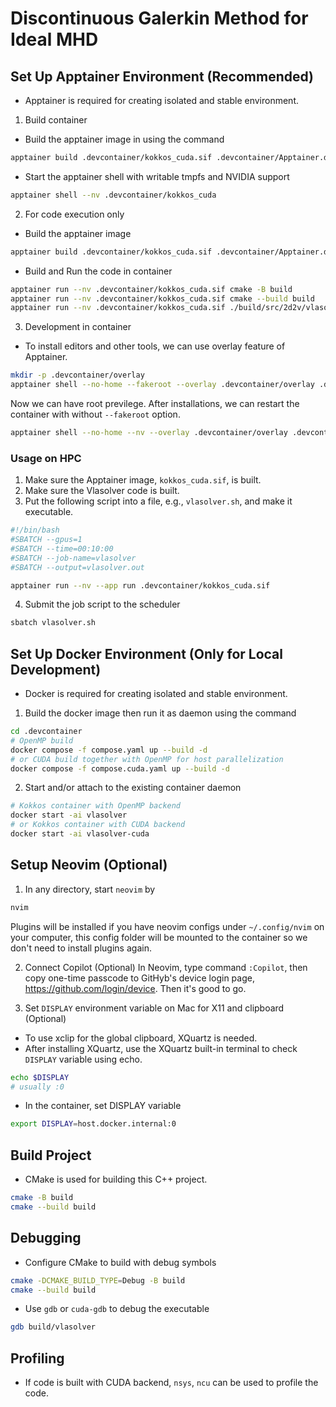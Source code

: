 # Discontinuous Galerkin Method for Ideal MHD

## Set Up Apptainer Environment (Recommended)

- Apptainer is required for creating isolated and stable environment.

1. Build container

- Build the apptainer image in using the command

```bash
apptainer build .devcontainer/kokkos_cuda.sif .devcontainer/Apptainer.def
```

- Start the apptainer shell with writable tmpfs and NVIDIA support

```bash
apptainer shell --nv .devcontainer/kokkos_cuda
```

2. For code execution only

- Build the apptainer image

```bash
apptainer build .devcontainer/kokkos_cuda.sif .devcontainer/Apptainer.def
```

- Build and Run the code in container

```bash
apptainer run --nv .devcontainer/kokkos_cuda.sif cmake -B build
apptainer run --nv .devcontainer/kokkos_cuda.sif cmake --build build
apptainer run --nv .devcontainer/kokkos_cuda.sif ./build/src/2d2v/vlasolver_2d2v ./examples/plasma_past_charged_cylinder.ini
```

3. Development in container

- To install editors and other tools, we can use overlay feature of Apptainer.

```bash
mkdir -p .devcontainer/overlay
apptainer shell --no-home --fakeroot --overlay .devcontainer/overlay .devcontainer/kokkos_cuda.sif
```

Now we can have root previlege. After installations, we can restart the container with without `--fakeroot` option.

```bash
apptainer shell --no-home --nv --overlay .devcontainer/overlay .devcontainer/kokkos_cuda.sif
```

### Usage on HPC

1. Make sure the Apptainer image, `kokkos_cuda.sif`, is built.
2. Make sure the Vlasolver code is built.
3. Put the following script into a file, e.g., `vlasolver.sh`, and make it executable.

```bash
#!/bin/bash
#SBATCH --gpus=1
#SBATCH --time=00:10:00
#SBATCH --job-name=vlasolver
#SBATCH --output=vlasolver.out

apptainer run --nv --app run .devcontainer/kokkos_cuda.sif
```

4. Submit the job script to the scheduler

```bash
sbatch vlasolver.sh
```

## Set Up Docker Environment (Only for Local Development)

- Docker is required for creating isolated and stable environment.

1. Build the docker image then run it as daemon using the command

```bash
cd .devcontainer
# OpenMP build
docker compose -f compose.yaml up --build -d
# or CUDA build together with OpenMP for host parallelization
docker compose -f compose.cuda.yaml up --build -d
```

2. Start and/or attach to the existing container daemon

```bash
# Kokkos container with OpenMP backend
docker start -ai vlasolver
# or Kokkos container with CUDA backend
docker start -ai vlasolver-cuda
```

## Setup Neovim (Optional)

1. In any directory, start `neovim` by

```bash
nvim
```

Plugins will be installed if you have neovim configs under `~/.config/nvim` on your computer, this config folder will be mounted to the container so we don't need to install plugins again.

2. Connect Copilot (Optional)
   In Neovim, type command `:Copilot`, then copy one-time passcode to GitHyb's device login page, https://github.com/login/device. Then it's good to go.

3. Set `DISPLAY` environment variable on Mac for X11 and clipboard (Optional)

- To use xclip for the global clipboard, XQuartz is needed.
- After installing XQuartz, use the XQuartz built-in terminal to check `DISPLAY` variable using echo.

```bash
echo $DISPLAY
# usually :0
```

- In the container, set DISPLAY variable

```bash
export DISPLAY=host.docker.internal:0
```

## Build Project

- CMake is used for building this C++ project.

```bash
cmake -B build
cmake --build build
```

## Debugging

- Configure CMake to build with debug symbols

```bash
cmake -DCMAKE_BUILD_TYPE=Debug -B build
cmake --build build
```

- Use `gdb` or `cuda-gdb` to debug the executable

```bash
gdb build/vlasolver
```

## Profiling

- If code is built with CUDA backend, `nsys`, `ncu` can be used to profile the code.
